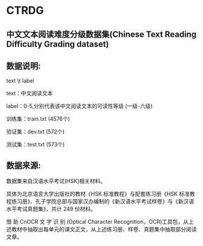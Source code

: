 # CTRDG
## 中文文本阅读难度分级数据集(Chinese Text Reading Difficulty Grading dataset)
## 数据说明:
text \t label

text：中文阅读文本

label：0-5,分别代表该中文阅读文本的可读性等级 (一级-六级)

训练集：train.txt (4576个)

验证集：dev.txt (572个)

测试集：test.txt (573个)


## 数据来源:
数据集来自汉语水平考试(HSK)相关材料。

具体为北京语言大学出版社的教材《HSK 标准教程》与配套练习册《HSK 标准教程练习册》、孔子学院总部与国家汉办编制的《新汉语水平考试样卷》与《新汉语水平考试真题集》，共计 249 份材料。

借 助 CnOCR 文 字 识 别 (Optical Character Recognition，OCR)工具包，从上述教材中抽取出每单元的课文正文，从上述练习册、样卷、真题集中抽取部分阅读文章。

